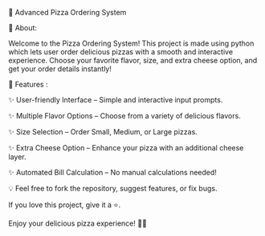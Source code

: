 🍕 Advanced Pizza Ordering System

🚀 About:

Welcome to the Pizza Ordering System! This project is made using python which lets user order delicious pizzas with a smooth and interactive experience. Choose your favorite flavor, size, and extra cheese option, and get your order details instantly!

🌟 Features :

✨ User-friendly Interface – Simple and interactive input prompts.

✨ Multiple Flavor Options – Choose from a variety of delicious flavors.

✨ Size Selection – Order Small, Medium, or Large pizzas.

✨ Extra Cheese Option – Enhance your pizza with an additional cheese layer.

✨ Automated Bill Calculation – No manual calculations needed!

💡 Feel free to fork the repository, suggest features, or fix bugs.

If you love this project, give it a ⭐.

Enjoy your delicious pizza experience! 🍕🔥
